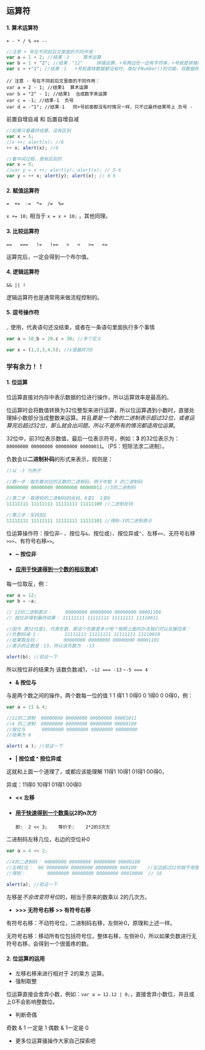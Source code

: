 ## 运算符

#### 1. 算术运算符

`+ - * / % ++ --`

```js
//注意 + 号在不同前后文里面的不同作用：
var a = 1 + 2; //结果：3     算术运算
var b = 1 + "2"; //结果："12"     拼接运算，+号两边任一边有字符串，+号就是拼接的作用
var c = +"1"; //结果：1   +号前面啥数据都没有时，类似于Number()的功能，将数据转换为数字，转不了得到NaN
```

```
// 注意 - 号在不同前后文里面的不同作用：
var a = 2 - 1; //结果1  算术运算
var b = "2" - 1; //结果1  当成数字来运算
var c = -1; //结果-1  负号
var d = -"1"; //结果-1   同+号前面都没有时情况一样，只不过最终结果带上 负号 -
```

前置自增自减 和 后置自增自减

```js
//如果只看最终结果，没有区别
var x = 5;
//x ++; alert(x); //6
++ x; alert(x); //6
```

```js
//看中间过程，是有区别的
var x = 5;
//var y = x ++; alert(y); alert(x); // 5 6
var y = ++ x; alert(y); alert(x); // 6 6
```

#### 2. 赋值运算符

`=  +=  -=  *=  /=  %=`

`x += 10;` 相当于 `x = x + 10;` ，其他同理。

#### 3. 比较运算符

`==   ===   !=   !==   >   <   >=   <=`

运算完后，一定会得到一个布尔值。

#### 4. 逻辑运算符

`&& || !`

逻辑运算符也是通常用来做流程控制的。

#### 5. 逗号操作符

`,` 使用，代表语句还没结束，或者在一条语句里面执行多个事情

```js
var a = 10,b = 20,c = 30; //多个定义

var x = (1,2,3,4,5); //x值最终为5
```



### 学有余力！！

#### 1. 位运算

位运算直接对内存中表示数据的位进行操作，所以运算效率是最高的。

位运算时会将数值转换为32位整型来进行运算，所以位运算遇到小数时，直接处理掉小数部分当成整数来运算。并且*要是一个数的二进制表示超过32位，或者运算完后超过32位，那么就会出问题。所以不是所有的情况都适用位运算*。

32位中，前31位表示数值，最后一位表示符号，例如：**3** 的32位表示为：`00000000 00000000 00000000 00000011`。（PS：短除法求二进制）。

负数会以**二进制补码**的形式来表示，规则是：

```js
//以 -3 为例子

//第一步：取负数对应的正数的二进制码，例子中取 3 的二进制码
00000000 00000000 00000000 00000011 //3的二进制码

//第二步：取得到的二进制码的反码，0变1  1变0
11111111 11111111 11111111 11111100 //二进制反码

//第三步：反码加1
11111111 11111111 11111111 11111101 //得到-3的二进制表示
```

位运算操作符：按位非`~` 、按位与`&`、按位或`|`、按位异或`^`、左移`<<`、无符号右移`>>>`、有符号右移`>>`。

- **~ 按位非**

- #### <u>应用于快速得到一个数的相反数减</u>1

每一位取反，例：

```js
var a = 12;
var b = ~a;

// 12的二进制表示：     00000000 00000000 00000000 00001100
// 按位非得到最终结果： 11111111 11111111 11111111 11110011  

//因为 第32位是1，代表负数，那这个负数是多少呢？按照上面的办法我们可以反推回来：
//负数码减-1：         11111111 11111111 11111111 11110010
//结果取反码：         00000000 00000000 00000000 00001101
//表示的正数是：13，所以该负数为  -13

alert(b); //验证一下
```

所以按位非的结果为 该数负数减1， `~12 === -13` `~-5 === 4`

- **& 按位与**

与是两个数之间的操作，两个数每一位的值 1 1 得1   1 0得0   0 1得0  0 0得0，例：

```js
var a = 11 & 4;

//11的二进制  00000000 00000000 00000000 00001011
//4 的二进制  00000000 00000000 00000000 00000100
//按位与      00000000 00000000 00000000 00000000
//结果为 0

alert( a ); //验证一下
```

- **| 按位或    ^ 按位异或**

这就和上面一个道理了，或都应该能理解 11得1  10得1   01得1  00得0，

异或：11得0   10得1    01得1   00得0   

- **<< 左移**

- #### <u>用于快速得到一个数乘以</u>2的n次方   

  ```
  即:  2 << 3;    等价于:    2*2的3次方
  ```

二进制码左移几位，右边的空位补0

```js
var a = 4 << 2;

//4的二进制码： 00000000 00000000 00000000 00000100
//左移2位：  00 00000000 00000000 00000000 000100    //左边超过32的就不用管了，右边少于8位的补0    
//得到：        00000000 00000000 00000000 00010000  // 16

alert(a); //验证一下
```

左移是*不会改变符号位*的，相当于原来的数乘以 2的几次方。

- **>>> 无符号右移    >> 有符号右移**

有符号右移：不动符号位，二进制码右移，左侧补0，原理和上述一样。

无符号右移：移动所有位包括符号位，整体右移，左侧补0，所以如果负数进行无符号右移，会得到一个很蛋疼的数。

#### 2. 位运算的运用

- 左移右移来进行相对于 2的乘方 运算。
- 强制取整

位运算直接会舍弃小数，例如：`var a = 12.12 | 0;`，直接舍弃小数位，并且或上0不会影响整数位。

- 判断奇偶

奇数 & 1 一定是 1            偶数 & 1一定是 0

- 更多位运算骚操作大家自己探索吧